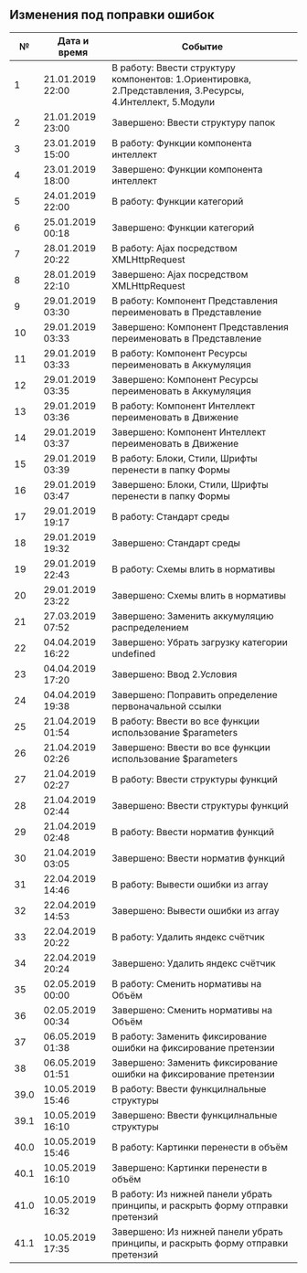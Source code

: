 ## Изменения под поправки ошибок

| № | Дата и время | Событие
 ------------- | ------------- | ------------- | 
| 1 | 21.01.2019 22:00 | В работу: Ввести структуру компонентов: 1.Ориентировка, 2.Представления, 3.Ресурсы, 4.Интеллект, 5.Модули
| 2 | 21.01.2019 23:00 | Завершено: Ввести структуру папок
| 3 | 23.01.2019 15:00 | В работу: Функции компонента интеллект
| 4 | 23.01.2019 18:00 | Завершено: Функции компонента интеллект
| 5 | 24.01.2019 22:00 | В работу: Функции категорий
| 6 | 25.01.2019 00:18 | Завершено: Функции категорий
| 7 | 28.01.2019 20:22 | В работу: Ajax посредством XMLHttpRequest
| 8 | 28.01.2019 22:10 | Завершено: Ajax посредством XMLHttpRequest
| 9 | 29.01.2019 03:30 | В работу: Компонент Представления переименовать в Представление
| 10 | 29.01.2019 03:33 | Завершено: Компонент Представления переименовать в Представление
| 11 | 29.01.2019 03:33 | В работу: Компонент Ресурсы переименовать в Аккумуляция
| 12 | 29.01.2019 03:35 | Завершено: Компонент Ресурсы переименовать в Аккумуляция
| 13 | 29.01.2019 03:36 | В работу: Компонент Интеллект переименовать в Движение
| 14 | 29.01.2019 03:37 | Завершено: Компонент Интеллект переименовать в Движение
| 15 | 29.01.2019 03:39 | В работу: Блоки, Стили, Шрифты перенести в папку Формы
| 16 | 29.01.2019 03:47 | Завершено: Блоки, Стили, Шрифты перенести в папку Формы
| 17 | 29.01.2019 19:17 | В работу: Стандарт среды
| 18 | 29.01.2019 19:32 | Завершено: Стандарт среды
| 19 | 29.01.2019 22:43 | В работу: Схемы влить в нормативы
| 20 | 29.01.2019 23:22 | Завершено: Схемы влить в нормативы
| 21 | 27.03.2019 07:52 | Завершено: Заменить аккумуляцию распределением
| 22 | 04.04.2019 16:22 | Завершено: Убрать загрузку категории undefined
| 23 | 04.04.2019 17:20 | Завершено: Ввод 2.Условия
| 24 | 04.04.2019 19:38 | Завершено: Поправить определение первоначальной ссылки
| 25 | 21.04.2019 01:54 | В работу: Ввести во все функции использование $parameters
| 26 | 21.04.2019 02:26 | Завершено: Ввести во все функции использование $parameters
| 27 | 21.04.2019 02:27 | В работу: Ввести структуры функций
| 28 | 21.04.2019 02:44 | Завершено: Ввести структуры функций
| 29 | 21.04.2019 02:48 | В работу: Ввести норматив функций
| 30 | 21.04.2019 03:05 | Завершено: Ввести норматив функций
| 31 | 22.04.2019 14:46 | В работу: Вывести ошибки из array
| 32 | 22.04.2019 14:53 | Завершено: Вывести ошибки из array
| 33 | 22.04.2019 20:22 | В работу: Удалить яндекс счётчик
| 34 | 22.04.2019 20:24 | Завершено: Удалить яндекс счётчик
| 35 | 02.05.2019 00:00 | В работу: Сменить нормативы на Объём
| 36 | 02.05.2019 00:34 | Завершено: Сменить нормативы на Объём
| 37 | 06.05.2019 01:38 | В работу: Заменить фиксирование ошибки на фиксирование претензии
| 38 | 06.05.2019 01:51 | Завершено: Заменить фиксирование ошибки на фиксирование претензии
| 39.0 | 10.05.2019 15:46 | В работу: Ввести функцилнальные структуры
| 39.1 | 10.05.2019 16:10 | Завершено: Ввести функцилнальные структуры
| 40.0 | 10.05.2019 15:46 | В работу: Картинки перенести в объём
| 40.1 | 10.05.2019 16:10 | Завершено: Картинки перенести в объём
| 41.0 | 10.05.2019 16:32 | В работу: Из нижней панели убрать принципы, и раскрыть форму отправки претензий
| 41.1 | 10.05.2019 17:35 | Завершено: Из нижней панели убрать принципы, и раскрыть форму отправки претензий

